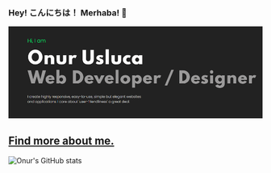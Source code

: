 ### Hey! こんにちは！ Merhaba! 👋

[![GitHub Logo](Profile.png)
](https://onurusluca.me/)


## [Find more about me.](https://onurusluca.me/)

![Onur's GitHub stats](https://github-readme-stats.vercel.app/api?username=onurusluca&theme=blue-green)
